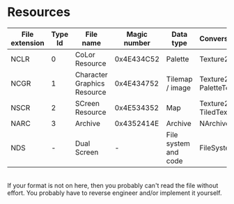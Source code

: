 # Resources
File extension | Type Id | File name | Magic number | Data type | Conversion type | isResource
--- | --- | --- | --- | --- | --- | ---
NCLR | 0 | CoLor Resource | 0x4E434C52 | Palette | Texture2D | yes
NCGR | 1 | Character Graphics Resource | 0x4E434752 | Tilemap / image | Texture2D / PaletteTexture2D | yes
NSCR | 2 | SCreen Resource | 0x4E534352 | Map | Texture2D / TiledTexture2D | yes
NARC | 3 | Archive | 0x4352414E | Archive | NArchive | yes
NDS | - | Dual Screen | - | File system and code | FileSystem | no
<br>
If your format is not on here, then you probably can't read the file without effort. You probably have to reverse engineer and/or implement it yourself.
